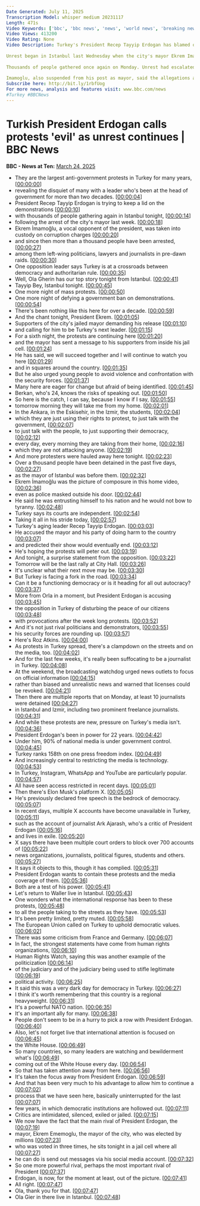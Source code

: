 ```yaml
---
Date Generated: July 11, 2025
Transcription Model: whisper medium 20231117
Length: 471s
Video Keywords: ['bbc', 'bbc news', 'news', 'world news', 'breaking news', 'us news', 'world', 'america', 'usa', 'usa news', 'india news']
Video Views: 413200
Video Rating: None
Video Description: Turkey's President Recep Tayyip Erdogan has blamed opposition political parties for provoking a "movement of violence", as protests in the country continue for a sixth night.
 
Unrest began in Istanbul last Wednesday when the city's mayor Ekrem Imamoglu, Erdogan's main presidential rival, was detained on corruption charges.
 
Thousands of people gathered once again on Monday. Unrest had escalated on Sunday night, with protesters fired on with tear gas and rubber bullets.
 
Imamoglu, also suspended from his post as mayor, said the allegations against him were politically motivated, a claim denied by Erdogan.
Subscribe here: http://bit.ly/1rbfUog
For more news, analysis and features visit: www.bbc.com/news 
#Turkey #BBCNews
---
```


# Turkish President Erdogan calls protests 'evil' as unrest continues | BBC News
**BBC - News at Ten:** [March 24, 2025](https://www.youtube.com/watch?v=7Zp_Keh6TUQ)
*  They are the largest anti-government protests in Turkey for many years, [[00:00:00](https://www.youtube.com/watch?v=7Zp_Keh6TUQ&t=0.0s)]
*  revealing the disquiet of many with a leader who's been at the head of government for more than two decades. [[00:00:04](https://www.youtube.com/watch?v=7Zp_Keh6TUQ&t=4.16s)]
*  President Recep Tayyip Erdogan is trying to keep a lid on the demonstrations [[00:00:10](https://www.youtube.com/watch?v=7Zp_Keh6TUQ&t=10.36s)]
*  with thousands of people gathering again in Istanbul tonight, [[00:00:14](https://www.youtube.com/watch?v=7Zp_Keh6TUQ&t=14.6s)]
*  following the arrest of the city's mayor last week. [[00:00:18](https://www.youtube.com/watch?v=7Zp_Keh6TUQ&t=18.04s)]
*  Ekrem İmamoğlu, a vocal opponent of the president, was taken into custody on corruption charges [[00:00:20](https://www.youtube.com/watch?v=7Zp_Keh6TUQ&t=20.88s)]
*  and since then more than a thousand people have been arrested, [[00:00:27](https://www.youtube.com/watch?v=7Zp_Keh6TUQ&t=27.32s)]
*  among them left-wing politicians, lawyers and journalists in pre-dawn raids. [[00:00:30](https://www.youtube.com/watch?v=7Zp_Keh6TUQ&t=30.560000000000002s)]
*  One opposition leader says Turkey is at a crossroads between democracy and authoritarian rule. [[00:00:35](https://www.youtube.com/watch?v=7Zp_Keh6TUQ&t=35.8s)]
*  Well, Ola Gherin has our top story tonight from Istanbul. [[00:00:41](https://www.youtube.com/watch?v=7Zp_Keh6TUQ&t=41.760000000000005s)]
*  Tayyip Bey, Istanbul tonight. [[00:00:45](https://www.youtube.com/watch?v=7Zp_Keh6TUQ&t=45.480000000000004s)]
*  One more night of mass protests. [[00:00:50](https://www.youtube.com/watch?v=7Zp_Keh6TUQ&t=50.0s)]
*  One more night of defying a government ban on demonstrations. [[00:00:54](https://www.youtube.com/watch?v=7Zp_Keh6TUQ&t=54.08s)]
*  There's been nothing like this here for over a decade. [[00:00:59](https://www.youtube.com/watch?v=7Zp_Keh6TUQ&t=59.6s)]
*  And the chant tonight, President Ekrem. [[00:01:05](https://www.youtube.com/watch?v=7Zp_Keh6TUQ&t=65.6s)]
*  Supporters of the city's jailed mayor demanding his release [[00:01:10](https://www.youtube.com/watch?v=7Zp_Keh6TUQ&t=70.52s)]
*  and calling for him to be Turkey's next leader. [[00:01:15](https://www.youtube.com/watch?v=7Zp_Keh6TUQ&t=75.6s)]
*  For a sixth night, the protests are continuing here [[00:01:20](https://www.youtube.com/watch?v=7Zp_Keh6TUQ&t=80.12s)]
*  and the mayor has sent a message to his supporters from inside his jail cell. [[00:01:24](https://www.youtube.com/watch?v=7Zp_Keh6TUQ&t=84.32s)]
*  He has said, we will succeed together and I will continue to watch you here [[00:01:29](https://www.youtube.com/watch?v=7Zp_Keh6TUQ&t=89.28s)]
*  and in squares around the country. [[00:01:35](https://www.youtube.com/watch?v=7Zp_Keh6TUQ&t=95.24s)]
*  But he also urged young people to avoid violence and confrontation with the security forces. [[00:01:37](https://www.youtube.com/watch?v=7Zp_Keh6TUQ&t=97.88s)]
*  Many here are eager for change but afraid of being identified. [[00:01:45](https://www.youtube.com/watch?v=7Zp_Keh6TUQ&t=105.48s)]
*  Berkan, who's 24, knows the risks of speaking out. [[00:01:50](https://www.youtube.com/watch?v=7Zp_Keh6TUQ&t=110.88s)]
*  So here is the catch, I can say, because I know if I say, [[00:01:55](https://www.youtube.com/watch?v=7Zp_Keh6TUQ&t=115.92s)]
*  tomorrow morning they will take me from my home. [[00:02:01](https://www.youtube.com/watch?v=7Zp_Keh6TUQ&t=121.0s)]
*  In the Ankara, in the Eskisehir, in the Izmir, the students, [[00:02:04](https://www.youtube.com/watch?v=7Zp_Keh6TUQ&t=124.68s)]
*  which they are just using their rights to protest, to just talk with the government, [[00:02:07](https://www.youtube.com/watch?v=7Zp_Keh6TUQ&t=127.88s)]
*  to just talk with the people, to just supporting their democracy, [[00:02:12](https://www.youtube.com/watch?v=7Zp_Keh6TUQ&t=132.79999999999998s)]
*  every day, every morning they are taking from their home, [[00:02:16](https://www.youtube.com/watch?v=7Zp_Keh6TUQ&t=136.35999999999999s)]
*  which they are not attacking anyone. [[00:02:19](https://www.youtube.com/watch?v=7Zp_Keh6TUQ&t=139.72s)]
*  And more protesters were hauled away here tonight. [[00:02:23](https://www.youtube.com/watch?v=7Zp_Keh6TUQ&t=143.6s)]
*  Over a thousand people have been detained in the past five days, [[00:02:27](https://www.youtube.com/watch?v=7Zp_Keh6TUQ&t=147.79999999999998s)]
*  as the mayor of Istanbul was before them. [[00:02:32](https://www.youtube.com/watch?v=7Zp_Keh6TUQ&t=152.95999999999998s)]
*  Ekrem İmamoğlu was the picture of composure in this home video, [[00:02:36](https://www.youtube.com/watch?v=7Zp_Keh6TUQ&t=156.44s)]
*  even as police masked outside his door. [[00:02:44](https://www.youtube.com/watch?v=7Zp_Keh6TUQ&t=164.32s)]
*  He said he was entrusting himself to his nation and he would not bow to tyranny. [[00:02:48](https://www.youtube.com/watch?v=7Zp_Keh6TUQ&t=168.07999999999998s)]
*  Turkey says its courts are independent. [[00:02:54](https://www.youtube.com/watch?v=7Zp_Keh6TUQ&t=174.16s)]
*  Taking it all in his stride today, [[00:02:57](https://www.youtube.com/watch?v=7Zp_Keh6TUQ&t=177.64s)]
*  Turkey's aging leader Recep Tayyip Erdogan. [[00:03:03](https://www.youtube.com/watch?v=7Zp_Keh6TUQ&t=183.16s)]
*  He accused the mayor and his party of doing harm to the country [[00:03:07](https://www.youtube.com/watch?v=7Zp_Keh6TUQ&t=187.35999999999999s)]
*  and predicted their show would eventually end. [[00:03:12](https://www.youtube.com/watch?v=7Zp_Keh6TUQ&t=192.07999999999998s)]
*  He's hoping the protests will peter out. [[00:03:19](https://www.youtube.com/watch?v=7Zp_Keh6TUQ&t=199.6s)]
*  And tonight, a surprise statement from the opposition. [[00:03:22](https://www.youtube.com/watch?v=7Zp_Keh6TUQ&t=202.92s)]
*  Tomorrow will be the last rally at City Hall. [[00:03:26](https://www.youtube.com/watch?v=7Zp_Keh6TUQ&t=206.64s)]
*  It's unclear what their next move may be. [[00:03:30](https://www.youtube.com/watch?v=7Zp_Keh6TUQ&t=210.48s)]
*  But Turkey is facing a fork in the road. [[00:03:34](https://www.youtube.com/watch?v=7Zp_Keh6TUQ&t=214.0s)]
*  Can it be a functioning democracy or is it heading for all out autocracy? [[00:03:37](https://www.youtube.com/watch?v=7Zp_Keh6TUQ&t=217.2s)]
*  More from Orla in a moment, but President Erdogan is accusing [[00:03:45](https://www.youtube.com/watch?v=7Zp_Keh6TUQ&t=225.04s)]
*  the opposition in Turkey of disturbing the peace of our citizens [[00:03:48](https://www.youtube.com/watch?v=7Zp_Keh6TUQ&t=228.88s)]
*  with provocations after the week long protests. [[00:03:52](https://www.youtube.com/watch?v=7Zp_Keh6TUQ&t=232.11999999999998s)]
*  And it's not just rival politicians and demonstrators, [[00:03:55](https://www.youtube.com/watch?v=7Zp_Keh6TUQ&t=235.04s)]
*  his security forces are rounding up. [[00:03:57](https://www.youtube.com/watch?v=7Zp_Keh6TUQ&t=237.64s)]
*  Here's Roz Atkins. [[00:04:00](https://www.youtube.com/watch?v=7Zp_Keh6TUQ&t=240.0s)]
*  As protests in Turkey spread, there's a clampdown on the streets and on the media, too. [[00:04:02](https://www.youtube.com/watch?v=7Zp_Keh6TUQ&t=242.28s)]
*  And for the last few weeks, it's really been suffocating to be a journalist in Turkey. [[00:04:08](https://www.youtube.com/watch?v=7Zp_Keh6TUQ&t=248.56s)]
*  At the weekend, the broadcasting watchdog urged news outlets to focus on official information [[00:04:15](https://www.youtube.com/watch?v=7Zp_Keh6TUQ&t=255.92000000000002s)]
*  rather than biased and unrealistic news and warned that licenses could be revoked. [[00:04:21](https://www.youtube.com/watch?v=7Zp_Keh6TUQ&t=261.32s)]
*  Then there are multiple reports that on Monday, at least 10 journalists were detained [[00:04:27](https://www.youtube.com/watch?v=7Zp_Keh6TUQ&t=267.08s)]
*  in Istanbul and Izmir, including two prominent freelance journalists. [[00:04:31](https://www.youtube.com/watch?v=7Zp_Keh6TUQ&t=271.64s)]
*  And while these protests are new, pressure on Turkey's media isn't. [[00:04:36](https://www.youtube.com/watch?v=7Zp_Keh6TUQ&t=276.68s)]
*  President Erdogan's been in power for 22 years. [[00:04:42](https://www.youtube.com/watch?v=7Zp_Keh6TUQ&t=282.12s)]
*  Under him, 90% of national media is under government control. [[00:04:45](https://www.youtube.com/watch?v=7Zp_Keh6TUQ&t=285.08s)]
*  Turkey ranks 158th on one press freedom index. [[00:04:49](https://www.youtube.com/watch?v=7Zp_Keh6TUQ&t=289.24s)]
*  And increasingly central to restricting the media is technology. [[00:04:53](https://www.youtube.com/watch?v=7Zp_Keh6TUQ&t=293.48s)]
*  In Turkey, Instagram, WhatsApp and YouTube are particularly popular. [[00:04:57](https://www.youtube.com/watch?v=7Zp_Keh6TUQ&t=297.56s)]
*  All have seen access restricted in recent days. [[00:05:01](https://www.youtube.com/watch?v=7Zp_Keh6TUQ&t=301.72s)]
*  Then there's Elon Musk's platform X. [[00:05:05](https://www.youtube.com/watch?v=7Zp_Keh6TUQ&t=305.24s)]
*  He's previously declared free speech is the bedrock of democracy. [[00:05:07](https://www.youtube.com/watch?v=7Zp_Keh6TUQ&t=307.88s)]
*  In recent days, multiple X accounts have become unavailable in Turkey, [[00:05:11](https://www.youtube.com/watch?v=7Zp_Keh6TUQ&t=311.8s)]
*  such as the account of journalist Ark Ajarash, who's a critic of President Erdogan [[00:05:16](https://www.youtube.com/watch?v=7Zp_Keh6TUQ&t=316.35999999999996s)]
*  and lives in exile. [[00:05:20](https://www.youtube.com/watch?v=7Zp_Keh6TUQ&t=320.84s)]
*  X says there have been multiple court orders to block over 700 accounts of [[00:05:22](https://www.youtube.com/watch?v=7Zp_Keh6TUQ&t=322.44s)]
*  news organizations, journalists, political figures, students and others. [[00:05:27](https://www.youtube.com/watch?v=7Zp_Keh6TUQ&t=327.64s)]
*  It says it objects to this, though it has complied. [[00:05:31](https://www.youtube.com/watch?v=7Zp_Keh6TUQ&t=331.88s)]
*  President Erdogan wants to contain these protests and the media coverage of them. [[00:05:36](https://www.youtube.com/watch?v=7Zp_Keh6TUQ&t=336.11999999999995s)]
*  Both are a test of his power. [[00:05:41](https://www.youtube.com/watch?v=7Zp_Keh6TUQ&t=341.0s)]
*  Let's return to Waller live in Istanbul. [[00:05:43](https://www.youtube.com/watch?v=7Zp_Keh6TUQ&t=343.71999999999997s)]
*  One wonders what the international response has been to these protests, [[00:05:48](https://www.youtube.com/watch?v=7Zp_Keh6TUQ&t=348.36s)]
*  to all the people taking to the streets as they have. [[00:05:53](https://www.youtube.com/watch?v=7Zp_Keh6TUQ&t=353.15999999999997s)]
*  It's been pretty limited, pretty muted. [[00:05:58](https://www.youtube.com/watch?v=7Zp_Keh6TUQ&t=358.92s)]
*  The European Union called on Turkey to uphold democratic values. [[00:06:02](https://www.youtube.com/watch?v=7Zp_Keh6TUQ&t=362.36s)]
*  There was some criticism from France and Germany. [[00:06:07](https://www.youtube.com/watch?v=7Zp_Keh6TUQ&t=367.15999999999997s)]
*  In fact, the strongest statements have come from human rights organizations, [[00:06:10](https://www.youtube.com/watch?v=7Zp_Keh6TUQ&t=370.44s)]
*  Human Rights Watch, saying this was another example of the politicization [[00:06:14](https://www.youtube.com/watch?v=7Zp_Keh6TUQ&t=374.84s)]
*  of the judiciary and of the judiciary being used to stifle legitimate [[00:06:19](https://www.youtube.com/watch?v=7Zp_Keh6TUQ&t=379.24s)]
*  political activity. [[00:06:25](https://www.youtube.com/watch?v=7Zp_Keh6TUQ&t=385.08s)]
*  It said this was a very dark day for democracy in Turkey. [[00:06:27](https://www.youtube.com/watch?v=7Zp_Keh6TUQ&t=387.56s)]
*  I think it's worth remembering that this country is a regional heavyweight. [[00:06:31](https://www.youtube.com/watch?v=7Zp_Keh6TUQ&t=391.64s)]
*  It's a powerful NATO nation. [[00:06:35](https://www.youtube.com/watch?v=7Zp_Keh6TUQ&t=395.32s)]
*  It's an important ally for many. [[00:06:38](https://www.youtube.com/watch?v=7Zp_Keh6TUQ&t=398.03999999999996s)]
*  People don't seem to be in a hurry to pick a row with President Erdogan. [[00:06:40](https://www.youtube.com/watch?v=7Zp_Keh6TUQ&t=400.84s)]
*  Also, let's not forget live that international attention is focused on [[00:06:45](https://www.youtube.com/watch?v=7Zp_Keh6TUQ&t=405.0s)]
*  the White House. [[00:06:49](https://www.youtube.com/watch?v=7Zp_Keh6TUQ&t=409.23999999999995s)]
*  So many countries, so many leaders are watching and bewilderment what's [[00:06:49](https://www.youtube.com/watch?v=7Zp_Keh6TUQ&t=409.88s)]
*  coming out of the White House every day. [[00:06:54](https://www.youtube.com/watch?v=7Zp_Keh6TUQ&t=414.59999999999997s)]
*  So that has taken attention away from here. [[00:06:56](https://www.youtube.com/watch?v=7Zp_Keh6TUQ&t=416.76s)]
*  It's taken the focus away from President Erdogan. [[00:06:59](https://www.youtube.com/watch?v=7Zp_Keh6TUQ&t=419.15999999999997s)]
*  And that has been very much to his advantage to allow him to continue a [[00:07:02](https://www.youtube.com/watch?v=7Zp_Keh6TUQ&t=422.44s)]
*  process that we have seen here, basically uninterrupted for the last [[00:07:07](https://www.youtube.com/watch?v=7Zp_Keh6TUQ&t=427.0s)]
*  few years, in which democratic institutions are hollowed out. [[00:07:11](https://www.youtube.com/watch?v=7Zp_Keh6TUQ&t=431.56s)]
*  Critics are intimidated, silenced, exiled or jailed. [[00:07:15](https://www.youtube.com/watch?v=7Zp_Keh6TUQ&t=435.56s)]
*  We now have the fact that the main rival of President Erdogan, the [[00:07:19](https://www.youtube.com/watch?v=7Zp_Keh6TUQ&t=439.4s)]
*  mayor, Ekrem Ememoglu, the mayor of the city, who was elected by millions [[00:07:23](https://www.youtube.com/watch?v=7Zp_Keh6TUQ&t=443.56s)]
*  who was voted in three times, he sits tonight in a jail cell where all [[00:07:27](https://www.youtube.com/watch?v=7Zp_Keh6TUQ&t=447.96s)]
*  he can do is send out messages via his social media account. [[00:07:32](https://www.youtube.com/watch?v=7Zp_Keh6TUQ&t=452.68s)]
*  So one more powerful rival, perhaps the most important rival of President [[00:07:37](https://www.youtube.com/watch?v=7Zp_Keh6TUQ&t=457.08s)]
*  Erdogan, is now, for the moment at least, out of the picture. [[00:07:41](https://www.youtube.com/watch?v=7Zp_Keh6TUQ&t=461.8s)]
*  All right. [[00:07:47](https://www.youtube.com/watch?v=7Zp_Keh6TUQ&t=467.0s)]
*  Ola, thank you for that. [[00:07:47](https://www.youtube.com/watch?v=7Zp_Keh6TUQ&t=467.56s)]
*  Ola Gier in there live in Istanbul. [[00:07:48](https://www.youtube.com/watch?v=7Zp_Keh6TUQ&t=468.6s)]
